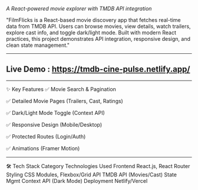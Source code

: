 *A React-powered movie explorer with TMDB API integration*  

"FilmFlicks is a React-based movie discovery app that fetches real-time data from TMDB API. 
Users can browse movies, view details, watch trailers, explore cast info, and toggle dark/light mode. 
Built with modern React practices, this project demonstrates API integration, responsive design, and clean state management."

---

## Live Demo : https://tmdb-cine-pulse.netlify.app/

---

✨ Key Features
✅ Movie Search & Pagination

✅ Detailed Movie Pages (Trailers, Cast, Ratings)

✅ Dark/Light Mode Toggle (Context API)

✅ Responsive Design (Mobile/Desktop)

✅ Protected Routes (Login/Auth)

✅ Animations (Framer Motion)

---

🛠️ Tech Stack
Category	Technologies Used
Frontend	React.js, React Router
Styling	CSS Modules, Flexbox/Grid
API	TMDB API (Movies/Cast)
State Mgmt	Context API (Dark Mode)
Deployment	Netlify/Vercel

